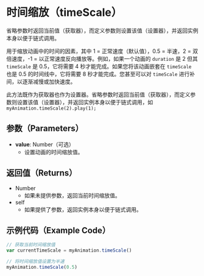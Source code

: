 # 时间缩放（timeScale）

省略参数时返回当前值（获取器），而定义参数则设置该值（设置器），并返回实例本身以便于链式调用。

用于缩放动画中的时间的因素，其中 1 = 正常速度（默认值），0.5 = 半速，2 = 双倍速度，-1 = 以正常速度反向播放等。例如，如果一个动画的 `duration` 是 2 但其 `timeScale` 是 0.5，它将需要 4 秒才能完成。如果您将该动画嵌套在 `timeScale` 也是 0.5 的时间线中，它将需要 8 秒才能完成。您甚至可以对 `timeScale` 进行补间，以逐渐减慢或加快速度。

此方法既作为获取器也作为设置器。省略参数时返回当前值（获取器），而定义参数则设置该值（设置器），并返回实例本身以便于链式调用，如 `myAnimation.timeScale(2).play(1);`

## 参数（Parameters）

- **value**: Number（可选）
  - 设置动画的时间缩放值。

## 返回值（Returns）

- Number
  - 如果未提供参数，返回当前时间缩放值。
- self
  - 如果提供了参数，返回实例本身以便于链式调用。

## 示例代码（Example Code）

```javascript
// 获取当前时间缩放值
var currentTimeScale = myAnimation.timeScale()

// 将时间缩放值设置为半速
myAnimation.timeScale(0.5)
```
